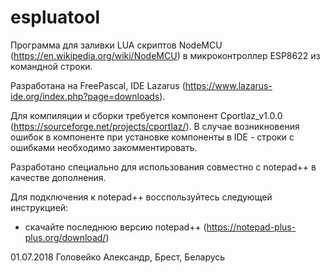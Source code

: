 # espluatool
Программа для заливки LUA скриптов NodeMCU (https://en.wikipedia.org/wiki/NodeMCU) в микроконтроллер ESP8622 из командной строки. 

Разработана на FreePascal, IDE Lazarus (https://www.lazarus-ide.org/index.php?page=downloads).

Для компиляции и сборки требуется компонент Cportlaz_v1.0.0 (https://sourceforge.net/projects/cportlaz/). В случае возникновения ошибок в компоненте при установке компоненты в IDE - строки с ошибками необходимо закомментировать.

Разработано специально для использования совместно с notepad++ в качестве дополнения.

Для подключения к notepad++ восспользуйтесь следующей инструкцией:
- скачайте последнюю версию notepad++ (https://notepad-plus-plus.org/download/)



01.07.2018 Головейко Александр, Брест, Беларусь
